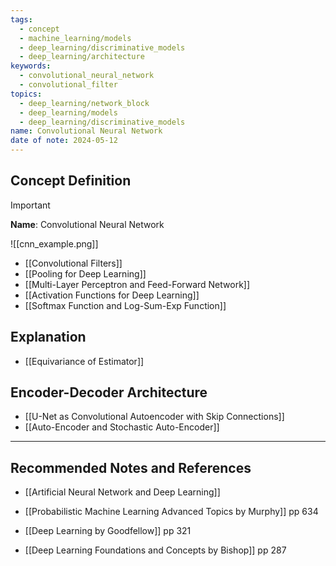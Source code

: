 ```yaml
---
tags:
  - concept
  - machine_learning/models
  - deep_learning/discriminative_models
  - deep_learning/architecture
keywords:
  - convolutional_neural_network
  - convolutional_filter
topics:
  - deep_learning/network_block
  - deep_learning/models
  - deep_learning/discriminative_models
name: Convolutional Neural Network
date of note: 2024-05-12
---
```


## Concept Definition

>[!important]
>**Name**: Convolutional Neural Network



![[cnn_example.png]]

- [[Convolutional Filters]]
- [[Pooling for Deep Learning]]
- [[Multi-Layer Perceptron and Feed-Forward Network]]
- [[Activation Functions for Deep Learning]]
- [[Softmax Function and Log-Sum-Exp Function]]

## Explanation


- [[Equivariance of Estimator]]


## Encoder-Decoder Architecture

- [[U-Net as Convolutional Autoencoder with Skip Connections]]
- [[Auto-Encoder and Stochastic Auto-Encoder]]



-----------
##  Recommended Notes and References



- [[Artificial Neural Network and Deep Learning]]

- [[Probabilistic Machine Learning Advanced Topics by Murphy]] pp 634
- [[Deep Learning by Goodfellow]] pp 321
- [[Deep Learning Foundations and Concepts by Bishop]] pp 287